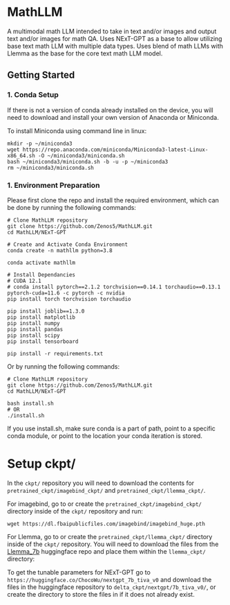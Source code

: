 # MathLLM
A multimodal math LLM intended to take in text and/or images and output text and/or images for math QA.  Uses NExT-GPT as a base to allow utilizing base text math LLM with multiple data types.  Uses blend of math LLMs with Llemma as the base for the core text math LLM model.

## Getting Started

### 1. Conda Setup
If there is not a version of conda already installed on the device, you will need to download and install your own version of Anaconda or Miniconda.

To install Miniconda using command line in linux:

```
mkdir -p ~/miniconda3
wget https://repo.anaconda.com/miniconda/Miniconda3-latest-Linux-x86_64.sh -O ~/miniconda3/miniconda.sh
bash ~/miniconda3/miniconda.sh -b -u -p ~/miniconda3
rm ~/miniconda3/miniconda.sh
```

### 1. Environment Preparation
Please first clone the repo and install the required environment, which can be done by running the following commands:
```
# Clone MathLLM repository
git clone https://github.com/Zenos5/MathLLM.git
cd MathLLM/NExT-GPT

# Create and Activate Conda Environment
conda create -n mathllm python=3.8

conda activate mathllm

# Install Dependancies
# CUDA 12.1
# conda install pytorch==2.1.2 torchvision==0.14.1 torchaudio==0.13.1 pytorch-cuda=11.6 -c pytorch -c nvidia
pip install torch torchvision torchaudio

pip install joblib==1.3.0
pip install matplotlib
pip install numpy
pip install pandas
pip install scipy
pip install tensorboard

pip install -r requirements.txt
```

Or by running the following commands:
```
# Clone MathLLM repository
git clone https://github.com/Zenos5/MathLLM.git
cd MathLLM/NExT-GPT

bash install.sh
# OR
./install.sh
```
If you use install.sh, make sure conda is a part of path, point to a specific conda module, or point to the location your conda iteration is stored.

# Setup ckpt/
In the ```ckpt/``` repository you will need to download the contents for ```pretrained_ckpt/imagebind_ckpt/``` and ```pretrained_ckpt/llemma_ckpt/```.

For imagebind, go to or create the ```pretrained_ckpt/imagebind_ckpt/``` directory inside of the ```ckpt/``` repository and run:

```
wget https://dl.fbaipublicfiles.com/imagebind/imagebind_huge.pth
```

For Llemma, go to or create the ```pretrained_ckpt/llemma_ckpt/``` directory inside of the ```ckpt/``` repository.  You will need to download the files from the [Llemma_7b](https://huggingface.co/EleutherAI/llemma_7b) huggingface repo and place them within the ```llemma_ckpt/``` directory:

To get the tunable parameters for NExT-GPT go to ```https://huggingface.co/ChocoWu/nextgpt_7b_tiva_v0``` and download the files in the huggingface repository to ```delta_ckpt/nextgpt/7b_tiva_v0/```, or create the directory to store the files in if it does not already exist.

